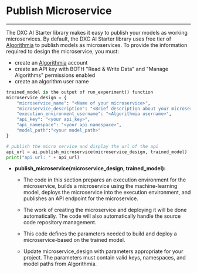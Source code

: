 # Publish Microservice 
---
The DXC AI Starter library makes it easy to publish your models as working microservices. By default, the DXC AI Starter library uses free tier of [Algorithmia](https://algorithmia.com/signup) to publish models as microservices. To provide the information required to design the microservice, you must:

- create an <a href = "https://algorithmia.com/signin#credentials" target="_blank"> Algorithmia</a> account 
- create an API key with BOTH "Read & Write Data" and "Manage Algorithms" permissions enabled
- create an algorithm user name

```python
trained_model is the output of run_experiment() function
microservice_design = {
    "microservice_name": "<Name of your microservice>",
    "microservice_description": "<Brief description about your microservice>",
    "execution_environment_username": "<Algorithmia username>",
    "api_key": "<your api_key>",
    "api_namespace": "<your api namespace>",   
    "model_path":"<your model_path>"
}

# publish the micro service and display the url of the api
api_url = ai.publish_microservice(microservice_design, trained_model)
print("api url: " + api_url)
```

- __publish_microservice(microservice_design, trained_model):__
	
	- The code in this section prepares an execution environment for the microservice, builds a microservice using the machine-learning model, deploys the microservice into the execution environment, and publishes an API endpoint for the microservice.

	- The work of creating the microservice and deploying it will be done automatically. The code will also automatically handle the source code repository management.

	- This code defines the parameters needed to build and deploy a microservice-based on the trained model.
	- Update microservice_design with parameters appropriate for your project. The parameters must contain valid keys, namespaces, and model paths from Algorithmia.
 
